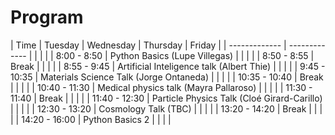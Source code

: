 # Program

| Time  |  Tuesday | Wednesday | Thursday | Friday |
| ------------- | ------------- | | | |
| 8:00 - 8:50  | Python Basics (Lupe Villegas)  | | | |
| 8:50 - 8:55  |  Break | | | |
| 8:55 - 9:45 | Artificial Inteligence talk (Albert Thie)  | | | |
| 9:45 - 10:35  | Materials Science Talk (Jorge Ontaneda)  | | | |
| 10:35 - 10:40  |  Break | | | |
| 10:40 - 11:30  | Medical physics talk (Mayra Pallaroso) | | | |
| 11:30 - 11:40  |  Break | | | |
| 11:40 - 12:30  | Particle Physics Talk (Cloé Girard-Carillo) | | | |
| 12:30 - 13:20  | Cosmology Talk (TBC)  | | | |
| 13:20 - 14:20  |  Break | | | |
| 14:20 - 16:00  | Python Basics 2 | | | |

